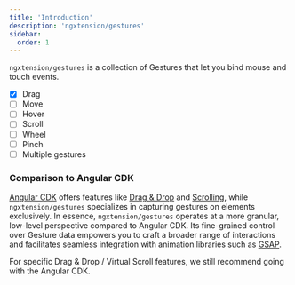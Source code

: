 ```yaml
---
title: 'Introduction'
description: 'ngxtension/gestures'
sidebar:
  order: 1
---
```


`ngxtension/gestures` is a collection of Gestures that let you bind mouse and touch events.

- [x] Drag
- [ ] Move
- [ ] Hover
- [ ] Scroll
- [ ] Wheel
- [ ] Pinch
- [ ] Multiple gestures

### Comparison to Angular CDK

[Angular CDK](https://cdk.angular.io) offers features like [Drag & Drop](https://material.angular.io/cdk/drag-drop/overview) and [Scrolling](https://material.angular.io/cdk/scrolling/overview),
while `ngxtension/gestures` specializes in capturing gestures on elements exclusively. In essence, `ngxtension/gestures` operates at a more granular, low-level perspective compared to Angular CDK.
Its fine-grained control over Gesture data empowers you to craft a broader range of interactions and facilitates seamless integration with animation libraries such as [GSAP](https://greensock.com/gsap/).

For specific Drag & Drop / Virtual Scroll features, we still recommend going with the Angular CDK.
